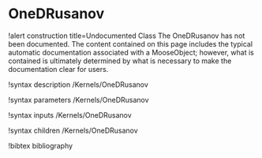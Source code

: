 <!-- MOOSE Documentation Stub: Remove this when content is added. -->

# OneDRusanov

!alert construction title=Undocumented Class
The OneDRusanov has not been documented. The content contained on this page includes the
typical automatic documentation associated with a MooseObject; however, what is contained is
ultimately determined by what is necessary to make the documentation clear for users.

!syntax description /Kernels/OneDRusanov

!syntax parameters /Kernels/OneDRusanov

!syntax inputs /Kernels/OneDRusanov

!syntax children /Kernels/OneDRusanov

!bibtex bibliography
